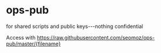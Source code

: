 # ops-pub
for shared scripts and public keys---nothing confidential

Access with https://raw.githubusercontent.com/seomoz/ops-pub/master/{filename}
